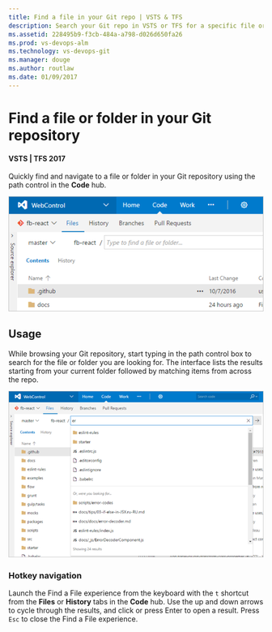 ```yaml
---
title: Find a file in your Git repo | VSTS & TFS
description: Search your Git repo in VSTS or TFS for a specific file or folder
ms.assetid: 228495b9-f3cb-484a-a798-d026d650fa26
ms.prod: vs-devops-alm
ms.technology: vs-devops-git 
ms.manager: douge
ms.author: routlaw
ms.date: 01/09/2017
---
```


# Find a file or folder in your Git repository
#### VSTS | TFS 2017

Quickly find and navigate to a file or folder in your Git repository using the path control in the **Code** hub. 

![Path Control in Code Hub](_img/find-a-File/FindaFile.png)

## Usage

While browsing your Git repository, start typing in the path control box to search for the file or folder you are looking for. The interface lists the results starting from your current folder followed by matching items from across the repo. 

![SearchResultsExperience](_img/find-a-File/FindaFileResults.png)

### Hotkey navigation

Launch the Find a File experience from the keyboard with the `t` shortcut from the **Files** or **History** tabs in the **Code** hub. Use the up and down arrows to cycle through the results, and click or press Enter to open a result. Press `Esc` to close the Find a File experience.
